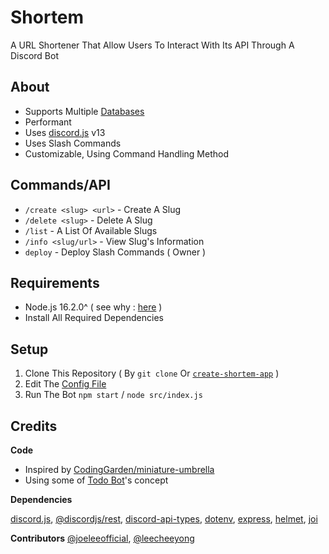 # Shortem
A URL Shortener That Allow Users To Interact With Its API Through A Discord Bot

## About
- Supports Multiple [Databases](./example/database.js)
- Performant
- Uses [discord.js](https://github.com/discordjs/discord.js) v13
- Uses Slash Commands
- Customizable, Using Command Handling Method

## Commands/API
- `/create <slug> <url>` - Create A Slug 
- `/delete <slug>` - Delete A Slug
- `/list` - A List Of Available Slugs
- `/info <slug/url>` - View Slug's Information
- `deploy` - Deploy Slash Commands ( Owner )

## Requirements
- Node.js 16.2.0^ ( see why : [here](https://github.com/BotStudios/shortem/wiki/node.js-16.2.0%5E-is-required,-why-%3F) )
- Install All Required Dependencies

## Setup 
1. Clone This Repository ( By `git clone` Or [`create-shortem-app`](https://npmjs.com/create-shortem-app) )
2. Edit The [Config File](./config.json)
3. Run The Bot `npm start` / `node src/index.js`

## Credits
**Code**

- Inspired by [CodingGarden/miniature-umbrella](https://github.com/CodingGarden/miniature-umbrella)
- Using some of [Todo Bot](https://discord.com/oauth2/authorize?client_id=824842524441968640&scope=bot&permissions=523328)'s concept

**Dependencies**

[discord.js](https://npmjs.com/discord.js), [@discordjs/rest](https://npmjs.com/@discordjs/rest), [discord-api-types](https://npmjs.com/discord-api-types), [dotenv](https://npmjs.com/dotenv), [express](https://npmjs.com/express), [helmet](https://npmjs.com/helmet), [joi](https://npmjs.com/joi)

**Contributors**
[@joeleeofficial](https://github.com/joeleeofficial), [@leecheeyong](https://github.com/leecheeyong)
